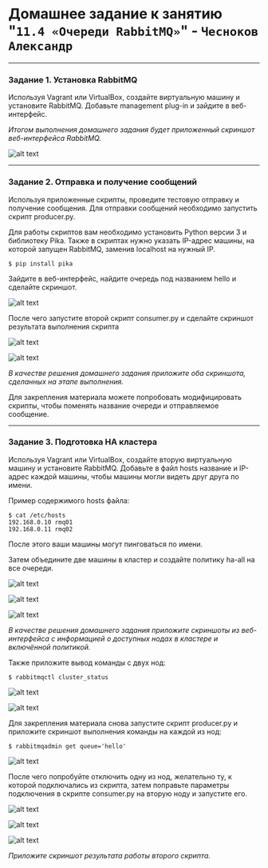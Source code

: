 # Домашнее задание к занятию  "`11.4 «Очереди RabbitMQ»`" - `Чесноков Александр`

---

### Задание 1. Установка RabbitMQ

Используя Vagrant или VirtualBox, создайте виртуальную машину и установите RabbitMQ.
Добавьте management plug-in и зайдите в веб-интерфейс.

*Итогом выполнения домашнего задания будет приложенный скриншот веб-интерфейса RabbitMQ.*

![alt text](https://github.com/requeiem/sys-pattern-homework-git-8.03-hw/blob/main/img/rm1.jpg)

---

### Задание 2. Отправка и получение сообщений

Используя приложенные скрипты, проведите тестовую отправку и получение сообщения.
Для отправки сообщений необходимо запустить скрипт producer.py.

Для работы скриптов вам необходимо установить Python версии 3 и библиотеку Pika.
Также в скриптах нужно указать IP-адрес машины, на которой запущен RabbitMQ, заменив localhost на нужный IP.

```shell script
$ pip install pika
```

Зайдите в веб-интерфейс, найдите очередь под названием hello и сделайте скриншот.

![alt text](https://github.com/requeiem/sys-pattern-homework-git-8.03-hw/blob/main/img/rm2.jpg)

После чего запустите второй скрипт consumer.py и сделайте скриншот результата выполнения скрипта

![alt text](https://github.com/requeiem/sys-pattern-homework-git-8.03-hw/blob/main/img/rm3.jpg)

![alt text](https://github.com/requeiem/sys-pattern-homework-git-8.03-hw/blob/main/img/rm4.jpg)

*В качестве решения домашнего задания приложите оба скриншота, сделанных на этапе выполнения.*

Для закрепления материала можете попробовать модифицировать скрипты, чтобы поменять название очереди и отправляемое сообщение.

---

### Задание 3. Подготовка HA кластера

Используя Vagrant или VirtualBox, создайте вторую виртуальную машину и установите RabbitMQ.
Добавьте в файл hosts название и IP-адрес каждой машины, чтобы машины могли видеть друг друга по имени.

Пример содержимого hosts файла:
```shell script
$ cat /etc/hosts
192.168.0.10 rmq01
192.168.0.11 rmq02
```
После этого ваши машины могут пинговаться по имени.

Затем объедините две машины в кластер и создайте политику ha-all на все очереди.

![alt text](https://github.com/requeiem/sys-pattern-homework-git-8.03-hw/blob/main/img/rm5.jpg)

![alt text](https://github.com/requeiem/sys-pattern-homework-git-8.03-hw/blob/main/img/rm6.jpg)

![alt text](https://github.com/requeiem/sys-pattern-homework-git-8.03-hw/blob/main/img/rm7.jpg)

*В качестве решения домашнего задания приложите скриншоты из веб-интерфейса с информацией о доступных нодах в кластере и включённой политикой.*

Также приложите вывод команды с двух нод:

```shell script
$ rabbitmqctl cluster_status
```

![alt text](https://github.com/requeiem/sys-pattern-homework-git-8.03-hw/blob/main/img/rm8.jpg)

![alt text](https://github.com/requeiem/sys-pattern-homework-git-8.03-hw/blob/main/img/rm9.jpg)

Для закрепления материала снова запустите скрипт producer.py и приложите скриншот выполнения команды на каждой из нод:

```shell script
$ rabbitmqadmin get queue='hello'
```

![alt text](https://github.com/requeiem/sys-pattern-homework-git-8.03-hw/blob/main/img/rm10.jpg)

После чего попробуйте отключить одну из нод, желательно ту, к которой подключались из скрипта, затем поправьте параметры подключения в скрипте consumer.py на вторую ноду и запустите его.

![alt text](https://github.com/requeiem/sys-pattern-homework-git-8.03-hw/blob/main/img/rm11.jpg)

![alt text](https://github.com/requeiem/sys-pattern-homework-git-8.03-hw/blob/main/img/rm12.jpg)

![alt text](https://github.com/requeiem/sys-pattern-homework-git-8.03-hw/blob/main/img/rm13.jpg)

*Приложите скриншот результата работы второго скрипта.*

